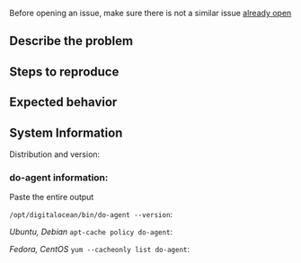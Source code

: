 Before opening an issue, make sure there is not a similar issue [already open](https://github.com/digitalocean/do-agent/issues)

## Describe the problem

## Steps to reproduce

## Expected behavior

## System Information
Distribution and version:

### do-agent information:
Paste the entire output

`/opt/digitalocean/bin/do-agent --version`:

_Ubuntu, Debian_
`apt-cache policy do-agent`:

_Fedora, CentOS_
`yum --cacheonly list do-agent`:
